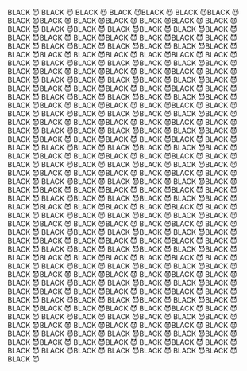 


BLACK 😈 BLACK 😈 BLACK 😈 BLACK 😈BLACK 😈 BLACK 😈BLACK 😈 BLACK 😈BLACK 😈 BLACK 😈BLACK 😈 BLACK 😈BLACK 😈 BLACK 😈BLACK 😈 BLACK 😈BLACK 😈 BLACK 😈BLACK 😈 BLACK 😈BLACK 😈 BLACK 😈BLACK 😈 BLACK 😈BLACK 😈 BLACK 😈BLACK 😈 BLACK 😈BLACK 😈 BLACK 😈BLACK 😈 BLACK 😈BLACK 😈 BLACK 😈BLACK 😈 BLACK 😈BLACK 😈 BLACK 😈BLACK 😈 BLACK 😈BLACK 😈 BLACK 😈BLACK 😈 BLACK 😈BLACK 😈 BLACK 😈BLACK 😈 BLACK 😈BLACK 😈 BLACK 😈BLACK 😈 BLACK 😈BLACK 😈 BLACK 😈BLACK 😈 BLACK 😈BLACK 😈 BLACK 😈BLACK 😈 BLACK 😈BLACK 😈 BLACK 😈BLACK 😈 BLACK 😈BLACK 😈 BLACK 😈BLACK 😈 BLACK 😈BLACK 😈 BLACK 😈BLACK 😈 BLACK 😈BLACK 😈 BLACK 😈BLACK 😈 BLACK 😈BLACK 😈 BLACK 😈BLACK 😈 BLACK 😈BLACK 😈 BLACK 😈BLACK 😈 BLACK 😈BLACK 😈 BLACK 😈BLACK 😈 BLACK 😈BLACK 😈 BLACK 😈BLACK 😈 BLACK 😈BLACK 😈 BLACK 😈BLACK 😈 BLACK 😈BLACK 😈 BLACK 😈BLACK 😈 BLACK 😈BLACK 😈 BLACK 😈BLACK 😈 BLACK 😈BLACK 😈 BLACK 😈BLACK 😈 BLACK 😈BLACK 😈 BLACK 😈BLACK 😈 BLACK 😈BLACK 😈 BLACK 😈BLACK 😈 BLACK 😈BLACK 😈 BLACK 😈BLACK 😈 BLACK 😈BLACK 😈 BLACK 😈BLACK 😈 BLACK 😈BLACK 😈 BLACK 😈BLACK 😈 BLACK 😈BLACK 😈 BLACK 😈BLACK 😈 BLACK 😈BLACK 😈 BLACK 😈BLACK 😈 BLACK 😈BLACK 😈 BLACK 😈BLACK 😈 BLACK 😈BLACK 😈 BLACK 😈BLACK 😈 BLACK 😈BLACK 😈 BLACK 😈BLACK 😈 BLACK 😈BLACK 😈 BLACK 😈BLACK 😈 BLACK 😈BLACK 😈 BLACK 😈BLACK 😈 BLACK 😈BLACK 😈 BLACK 😈BLACK 😈 BLACK 😈BLACK 😈 BLACK 😈BLACK 😈 BLACK 😈BLACK 😈 BLACK 😈BLACK 😈 BLACK 😈BLACK 😈 BLACK 😈BLACK 😈 BLACK 😈BLACK 😈 BLACK 😈BLACK 😈 BLACK 😈BLACK 😈 BLACK 😈BLACK 😈 BLACK 😈BLACK 😈 BLACK 😈BLACK 😈 BLACK 😈BLACK 😈 BLACK 😈BLACK 😈 BLACK 😈BLACK 😈 BLACK 😈BLACK 😈 BLACK 😈BLACK 😈 BLACK 😈BLACK 😈 BLACK 😈BLACK 😈 BLACK 😈BLACK 😈 BLACK 😈BLACK 😈 BLACK 😈BLACK 😈 BLACK 😈BLACK 😈 BLACK 😈BLACK 😈 BLACK 😈BLACK 😈 BLACK 😈
BLACK 😈 BLACK 😈BLACK 😈 BLACK 😈BLACK 😈 BLACK 😈BLACK 😈 BLACK 😈BLACK 😈 BLACK 😈BLACK 😈 BLACK 😈BLACK 😈 BLACK 😈BLACK 😈 BLACK 😈BLACK 😈 BLACK 😈BLACK 😈 BLACK 😈BLACK 😈 BLACK 😈BLACK 😈 BLACK 😈BLACK 😈 BLACK 😈BLACK 😈 BLACK 😈BLACK 😈 BLACK 😈BLACK 😈 BLACK 😈BLACK 😈 BLACK 😈BLACK 😈 BLACK 😈BLACK 😈 BLACK 😈BLACK 😈 BLACK 😈BLACK 😈 BLACK 😈BLACK 😈 BLACK 😈BLACK 😈 BLACK 😈BLACK 😈 BLACK 😈BLACK 😈 BLACK 😈BLACK 😈 BLACK 😈BLACK 😈 BLACK 😈BLACK 😈 BLACK 😈BLACK 😈 BLACK 😈BLACK 😈 BLACK 😈BLACK 😈 BLACK 😈BLACK 😈 BLACK 😈BLACK 😈 BLACK 😈BLACK 😈 BLACK 😈BLACK 😈 BLACK 😈BLACK 😈 BLACK 😈BLACK 😈 BLACK 😈BLACK 😈 BLACK 😈BLACK 😈 BLACK 😈
